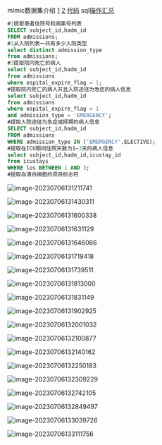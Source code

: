 mimic数据集介绍 [1](https://blog.csdn.net/qq_43787862/article/details/105028846?ops_request_misc=&request_id=&biz_id=102&utm_term=mimiciii%E6%95%B0%E6%8D%AE%E5%BA%93%E4%BB%8B%E7%BB%8D&utm_medium=distribute.pc_search_result.none-task-blog-2~all~sobaiduweb~default-5-105028846.142^v88^control,239^v2^insert_chatgpt&spm=1018.2226.3001.4187)  [2](https://blog.csdn.net/weixin_44285445/article/details/109355391?ops_request_misc=%257B%2522request%255Fid%2522%253A%2522168853445616782427413893%2522%252C%2522scm%2522%253A%252220140713.130102334..%2522%257D&request_id=168853445616782427413893&biz_id=0&utm_medium=distribute.pc_search_result.none-task-blog-2~all~sobaiduend~default-2-109355391-null-null.142^v88^control,239^v2^insert_chatgpt&utm_term=mimiciii%E6%95%B0%E6%8D%AE%E5%BA%93%E4%BB%8B%E7%BB%8D&spm=1018.2226.3001.4187)   [代码](https://github.com/linzhenyuyuchen/kddMIMIC)   sql[操作汇总](https://blog.csdn.net/m0_71741835/article/details/127624612?ops_request_misc=&request_id=&biz_id=102&utm_term=sql%E5%A4%84%E7%90%86%E8%AF%AD%E5%8F%A5&utm_medium=distribute.pc_search_result.none-task-blog-2~all~sobaiduweb~default-0-127624612.142^v88^control,239^v2^insert_chatgpt&spm=1018.2226.3001.4187)

```sql
#1提取患者住院号和病案号列表
SELECT subject_id,hadm_id
FROM admissions;
#2从入院列表一共有多少入院类型
select distinct admission_type
from admissions;
#3提取院内死亡的病人
select subject_id,hadm_id
from admissions
where ospital_expire_flag = 1;
#提取院内死亡的病人并且入院途径为急症的病人信息
select subject_id,hadm_id
from admissions
where ospital_expire_flag = 1 
and admission_type = 'EMERGENCY';
#提取入院途径为急症或择期的病人信息
SELECT subject_id,hadm_id
FROM admissions
WHERE admission_type IN ('EMERGENCY',ELECTIVE);
#提取在ICU期间住院天数为1~3天的病人信息
select subject_id,hadm_id,icustay_id
from icustays
WHERE los BETWEEN 1 AND 3;
#提取血清白细胞的项目标志符

```

![image-20230706131211741](https://cdn.jsdelivr.net/gh/caozihao1205/blog_img/img/202307061313986.png)

![image-20230706131430311](https://cdn.jsdelivr.net/gh/caozihao1205/blog_img/img/202307061314403.png)

![image-20230706131600338](https://cdn.jsdelivr.net/gh/caozihao1205/blog_img/img/202307061316472.png)

![image-20230706131631129](https://cdn.jsdelivr.net/gh/caozihao1205/blog_img/img/202307061316243.png)

![image-20230706131646066](https://cdn.jsdelivr.net/gh/caozihao1205/blog_img/img/202307061316245.png)

![image-20230706131719418](https://cdn.jsdelivr.net/gh/caozihao1205/blog_img/img/202307061317508.png)

![image-20230706131739511](https://cdn.jsdelivr.net/gh/caozihao1205/blog_img/img/202307061317619.png)

![image-20230706131813000](https://cdn.jsdelivr.net/gh/caozihao1205/blog_img/img/202307061318115.png)

![image-20230706131831149](https://cdn.jsdelivr.net/gh/caozihao1205/blog_img/img/202307061318261.png)

![image-20230706131902925](https://cdn.jsdelivr.net/gh/caozihao1205/blog_img/img/202307061319064.png)

![image-20230706132001032](https://cdn.jsdelivr.net/gh/caozihao1205/blog_img/img/202307061320153.png)

![image-20230706132100877](https://cdn.jsdelivr.net/gh/caozihao1205/blog_img/img/202307061321023.png)

![image-20230706132140162](https://cdn.jsdelivr.net/gh/caozihao1205/blog_img/img/202307061321250.png)

![image-20230706132250183](https://cdn.jsdelivr.net/gh/caozihao1205/blog_img/img/202307061322292.png)

![image-20230706132309229](https://cdn.jsdelivr.net/gh/caozihao1205/blog_img/img/202307061323333.png)

![image-20230706132742105](https://cdn.jsdelivr.net/gh/caozihao1205/blog_img/img/202307061327257.png)

![image-20230706132849497](https://cdn.jsdelivr.net/gh/caozihao1205/blog_img/img/202307061328626.png)

![image-20230706133039726](https://cdn.jsdelivr.net/gh/caozihao1205/blog_img/img/202307061330846.png)

![image-20230706133111756](https://cdn.jsdelivr.net/gh/caozihao1205/blog_img/img/202307061331913.png)
